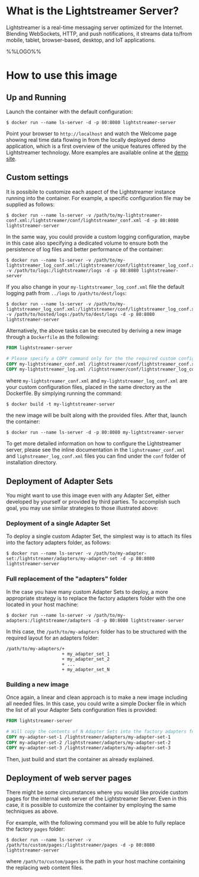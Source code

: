 # What is the Lightstreamer Server?

Lightstreamer is a real-time messaging server optimized for the Internet. Blending WebSockets, HTTP, and push notifications, it streams data to/from mobile, tablet, browser-based, desktop, and IoT applications.

%%LOGO%%

# How to use this image

## Up and Running

Launch the container with the default configuration:

```console
$ docker run --name ls-server -d -p 80:8080 lightstreamer-server
```

Point your browser to `http://localhost` and watch the Welcome page showing real time data flowing in from the locally deployed demo application, which is a first overview of the unique features offered by the Lightstreamer technology. More examples are available online at the [demo site](http://demos.lightstreamer.com).

## Custom settings

It is possibile to customize each aspect of the Lightstreamer instance running into the container.
For example, a specific configuration file may be supplied as follows:

```console
$ docker run --name ls-server -v /path/to/my-lightstreamer-conf.xml:/lightstreamer/conf/lightstreamer_conf.xml -d -p 80:8080 lightstreamer-server
```

In the same way, you could provide a custom logging configuration, maybe in this case also specifying a dedicated volume to ensure both the persistence of log files and better performance of the container:

```console
$ docker run --name ls-server -v /path/to/my-lightstreamer_log_conf.xml:/lightstreamer/conf/lightstreamer_log_conf.xml -v /path/to/logs:/lightstreamer/logs -d -p 80:8080 lightstreamer-server
```

If you also change in your `my-lightstreamer_log_conf.xml` file the default logging path from `../logs` to `/path/to/dest/logs`:

```console
$ docker run --name ls-server -v /path/to/my-lightstreamer_log_conf.xml:/lightstreamer/conf/lightstreamer_log_conf.xml -v /path/to/hosted/logs:/path/to/dest/logs -d -p 80:8080 lightstreamer-server
```

Alternatively, the above tasks can be executed by deriving a new image through a `Dockerfile` as the following:

```dockerfile
FROM lightstreamer-server

# Please specify a COPY command only for the the required custom configuration file
COPY my-lightstreamer_conf.xml /lightstreamer/conf/lightstreamer_conf.xml
COPY my-lightsttreamer_log.xml /lightstreamer/conf/lightstreamer_log_conf.xml
```

where `my-lightstreamer_conf.xml` and `my-lightstreamer_log_conf.xml` are your custom configuration files, placed in the same directory as the Dockerfile. By simplying running the command:

```
$ docker build -t my-lightstreamer-server
```

the new image will be built along with the provided files.
After that, launch the container:

```console
$ docker run --name ls-server -d -p 80:8080 my-lightstreamer-server
```

To get more detailed information on how to configure the Lightstreamer server, please see the inline documentation in the `lighstreamer_conf.xml` and `lighstreamer_log_conf.xml` files you can find under the `conf` folder of installation directory.

## Deployment of Adapter Sets
You might want to use this image even with any Adapter Set, either developed by yourself or provided by third parties.
To accomplish such goal, you may use similar strategies to those illustrated above:

### Deployment of a single Adapter Set

To deploy a single custom Adapter Set, the simplest way is to attach its files into the factory adapters folder, as follows:

```console
$ docker run --name ls-server -v /path/to/my-adapter-set:/lightstreamer/adapters/my-adapter-set -d -p 80:8080 lightstreamer-server
```
### Full replacement of the "adapters" folder

In the case you have many custom Adapter Sets to deploy, a more appropriate strategy is to replace the factory adapters folder with the one located in your host machine:

```console
$ docker run --name ls-server -v /path/to/my-adapters:/lightstreamer/adapters -d -p 80:8080 lightstreamer-server
```
In this case, the `/path/to/my-adapters` folder has to be structured with the required layout for an adapters folder:
```
/path/to/my-adapters/+
                     + my_adapter_set_1
                     + my_adapter_set_2
                     + ...
                     + my_adapter_set_N
```

### Building a new image 
Once again, a linear and clean approach is to make a new image including all needed files. In this case, you could write a simple Docker file in which the list of all your Adapter Sets configuration files is provided:

```dockerfile
FROM lightstreamer-server

# Will copy the contents of N Adapter Sets into the factory adapters folder
COPY my-adapter-set-1 /lightstreamer/adapters/my-adapter-set-1
COPY my-adapter-set-2 /lightstreamer/adapters/my-adapter-set-2
COPY my-adapter-set-3 /lightstreamer/adapters/my-adapter-set-3
```
Then, just build and start the container as already explained.

## Deployment of web server pages
There might be some circumstances where you would like provide custom pages for the internal web server of the Lightstreamer Server.
Even in this case, it is possible to customize the container by employing the same techniques as above.

For example, with the following command you will be able to fully replace the factory `pages` folder:

```console
$ docker run --name ls-server -v /path/to/custom/pages:/lightstreamer/pages -d -p 80:8080 lightstreamer-server
```
where `/path/to/custom/pages` is the path in your host machine containing the replacing web content files.
